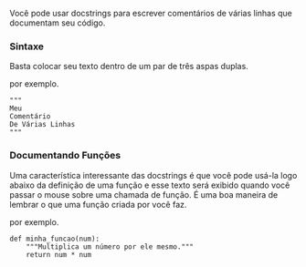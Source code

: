 Você pode usar docstrings para escrever comentários de várias linhas que documentam seu código.

### Sintaxe
Basta colocar seu texto dentro de um par de três aspas duplas.

por exemplo.
```
"""
Meu
Comentário
De Várias Linhas
"""

```

### Documentando Funções
Uma característica interessante das docstrings é que você pode usá-la logo abaixo da definição de uma função e esse texto será exibido quando você passar o mouse sobre uma chamada de função. É uma boa maneira de lembrar o que uma função criada por você faz.

por exemplo.
```
def minha_funcao(num):
    """Multiplica um número por ele mesmo."""
    return num * num
```